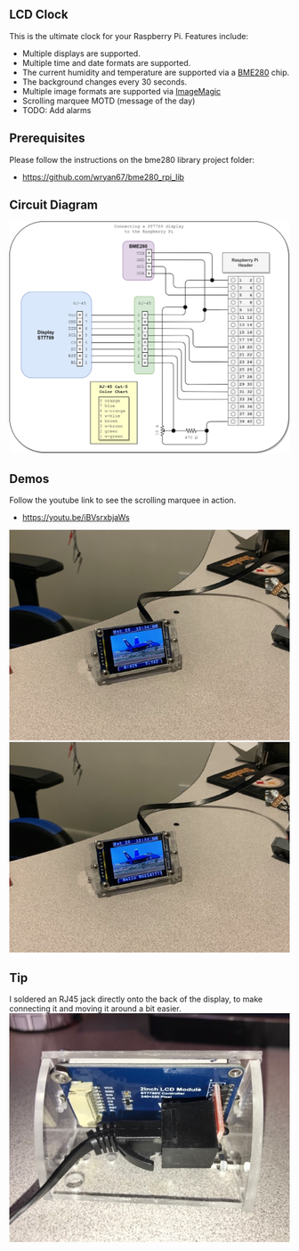 LCD Clock
---------

This is the ultimate clock for your Raspberry Pi.  Features include:

- Multiple displays are supported.  
- Multiple time and date formats are supported.   
- The current humidity and temperature are supported via a [BME280](https://smile.amazon.com/gp/product/B07KYJNFMD) chip.  
- The background changes every 30 seconds.  
- Multiple image formats are supported via [ImageMagic](https://imagemagick.org/)
- Scrolling marquee MOTD (message of the day)
- TODO: Add alarms

## Prerequisites

Please follow the instructions on the bme280 library project folder:

- https://github.com/wryan67/bme280_rpi_lib


## Circuit Diagram

![circuit diagram](https://github.com/wryan67/UltimatePiClock/blob/master/readme/circuit%20diagram.png?raw=true)

## Demos

Follow the youtube link to see the scrolling marquee in action.

- https://youtu.be/iBVsrxbjaWs

![pi clock preview 1](https://github.com/wryan67/UltimatePiClock/blob/master/readme/image3.jpeg?raw=true)
![pi clock preview 2](https://github.com/wryan67/UltimatePiClock/blob/master/readme/image4.jpeg?raw=true)


## Tip
I soldered an RJ45 jack directly onto the back of the display, to make connecting it and moving it around a bit easier.
![pi clock](https://github.com/wryan67/UltimatePiClock/blob/master/readme/example1.jpg?raw=true)
